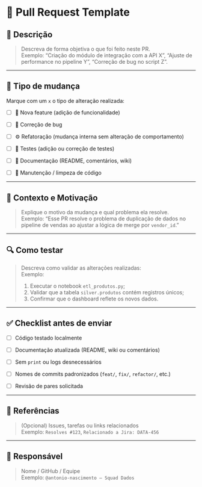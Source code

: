 # 📝 Pull Request Template

## 📌 Descrição
> Descreva de forma objetiva o que foi feito neste PR.  
> Exemplo: “Criação do módulo de integração com a API X”, “Ajuste de performance no pipeline Y”, “Correção de bug no script Z”.


---

## 🧩 Tipo de mudança
Marque com um `x` o tipo de alteração realizada:

- [ ] 🚀 Nova feature (adição de funcionalidade)
- [ ] 🐞 Correção de bug
- [ ] ⚙️ Refatoração (mudança interna sem alteração de comportamento)
- [ ] 🧪 Testes (adição ou correção de testes)
- [ ] 🧾 Documentação (README, comentários, wiki)
- [ ] 🧹 Manutenção / limpeza de código


---

## 🧠 Contexto e Motivação
> Explique o motivo da mudança e qual problema ela resolve.  
> Exemplo: “Esse PR resolve o problema de duplicação de dados no pipeline de vendas ao ajustar a lógica de merge por `vendor_id`.”


---

## 🔍 Como testar
> Descreva como validar as alterações realizadas:  
> Exemplo:
> 1. Executar o notebook `etl_produtos.py`;
> 2. Validar que a tabela `silver.produtos` contém registros únicos;
> 3. Confirmar que o dashboard reflete os novos dados.


---

## ✅ Checklist antes de enviar
- [ ] Código testado localmente
- [ ] Documentação atualizada (README, wiki ou comentários)
- [ ] Sem `print` ou logs desnecessários
- [ ] Nomes de commits padronizados (`feat/`, `fix/`, `refactor/`, etc.)
- [ ] Revisão de pares solicitada


---

## 📎 Referências
> (Opcional) Issues, tarefas ou links relacionados  
> Exemplo: `Resolves #123`, `Relacionado a Jira: DATA-456`


---

## 👤 Responsável
> Nome / GitHub / Equipe  
> Exemplo: `@antonio-nascimento — Squad Dados`
